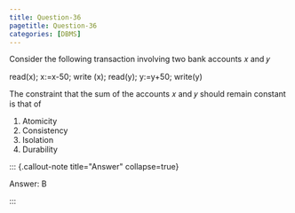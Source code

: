 ```yaml
---
title: Question-36
pagetitle: Question-36
categories: [DBMS]
---
```


Consider the following transaction involving two bank accounts 𝑥 and 𝑦

 read(x); x:=x\-50; write (x); read(y); y:=y\+50; write(y)

The constraint that the sum of the accounts 𝑥 and 𝑦 should remain constant is that of 

1. Atomicity  
2. Consistency  
3. Isolation  
4. Durability

::: {.callout-note title="Answer" collapse=true}

Answer: B 

:::

